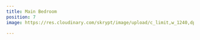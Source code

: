 ```yaml
---
title: Main Bedroom
position: 7
image: https://res.cloudinary.com/skrypt/image/upload/c_limit,w_1240,dpr_auto,f_auto/v1591745491/chrinas/IMG_6628_1_zoi9gd.jpg

---
```

